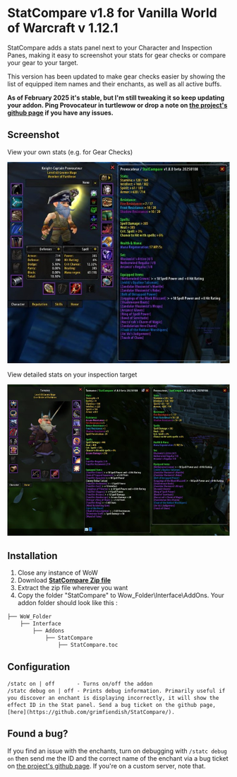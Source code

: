 # StatCompare v1.8 for Vanilla World of Warcraft v 1.12.1
StatCompare adds a stats panel next to your Character and Inspection Panes, making it easy to screenshot your stats for gear checks or compare your gear to your target.

This version has been updated to make gear checks easier by showing the list of equipped item names and their enchants, as well as all active buffs.

<b>As of February 2025 it's stable, but I'm still tweaking it so keep updating your addon. Ping Provocateur in turtlewow or drop a note on [the project's github page](https://github.com/grimfiendish/StatCompare) if you have any issues.</b>

## Screenshot

View  your own stats (e.g. for Gear Checks)

![Use StatCompare to view your own stats](https://raw.githubusercontent.com/grimfiendish/StatCompare/391ff026dbcefe209e248533717122044644b0fe/media/stats_on_self.jpg)

View detailed stats on your inspection target

![Use StatCompare to compare with others](https://raw.githubusercontent.com/grimfiendish/StatCompare/391ff026dbcefe209e248533717122044644b0fe/media/compare_stats.jpg)

## Installation
1. Close any instance of WoW
2. Download **[StatCompare Zip file](https://github.com/grimfiendish/StatCompare/archive/master.zip)**
3. Extract the zip file wherever you want
4. Copy the folder "StatCompare" to Wow_Folder\Interface\AddOns. Your addon folder should look like this :
```
├── WoW_Folder
    ├── Interface
        ├── Addons
            ├── StatCompare
            	├── StatCompare.toc
```

## Configuration

```
/statc on | off       - Turns on/off the addon
/statc debug on | off - Prints debug information. Primarily useful if you discover an enchant is displaying incorrectly, it will show the effect ID in the Stat panel. Send a bug ticket on the github page, [here](https://github.com/grimfiendish/StatCompare/).
```

## Found a bug?

If you find an issue with the enchants, turn on debugging with `/statc debug on` then send me the ID and the correct name of the enchant via a bug ticket on [the project's github page](https://github.com/grimfiendish/StatCompare). If you're on a custom server, note that.

